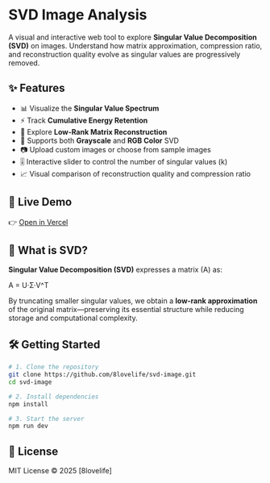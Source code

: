 # SVD Image Analysis

A visual and interactive web tool to explore **Singular Value Decomposition (SVD)** on images. Understand how matrix approximation, compression ratio, and reconstruction quality evolve as singular values are progressively removed.


## ✨ Features

- 📊 Visualize the **Singular Value Spectrum**  
- ⚡ Track **Cumulative Energy Retention**  
- 🧩 Explore **Low-Rank Matrix Reconstruction**  
- 🎨 Supports both **Grayscale** and **RGB Color** SVD  
- 📷 Upload custom images or choose from sample images  
- 🎚 Interactive slider to control the number of singular values (k)  
- 📈 Visual comparison of reconstruction quality and compression ratio  


## 🚀 Live Demo

👉 [Open in Vercel](https://svd-image.vercel.app)



## 🧠 What is SVD?

**Singular Value Decomposition (SVD)** expresses a matrix \(A\) as:

A = U·Σ·V^T


By truncating smaller singular values, we obtain a **low-rank approximation** of the original matrix—preserving its essential structure while reducing storage and computational complexity.


## 🛠️ Getting Started

```bash
# 1. Clone the repository
git clone https://github.com/8lovelife/svd-image.git
cd svd-image

# 2. Install dependencies
npm install

# 3. Start the server
npm run dev

```

## 📜 License
MIT License © 2025 [8lovelife]
